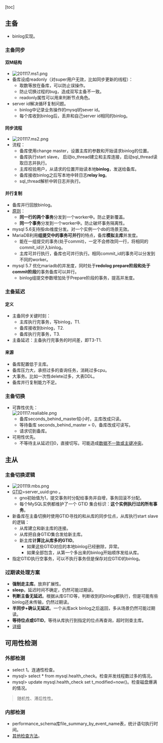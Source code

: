 [toc]
## 主备 ##
- binlog实现。

### 主备同步 ###
#### 双M结构 ####
- ![201117.ms1.png](https://static001.geekbang.org/resource/image/20/56/20ad4e163115198dc6cf372d5116c956.png)
- 备库设成readonly（对super用户无效，比如同步更新的线程）：
  - 取数等放在备库，可以防止误操作。
  - 防止切换过程的bug，造成双写主备不一致。
  - readonly属性可以用来判断节点角色。
- server id解决循环复制问题。
  - binlog中记录业务操作的mysql的sever id。
  - 每个库收到binlog后，丢弃和自己server id相同的binlog。

#### 同步流程 ####
- ![201117.ms2.png](https://static001.geekbang.org/resource/image/a6/a3/a66c154c1bc51e071dd2cc8c1d6ca6a3.png)
- 流程：
  - 备库使用change master，设置主库的参数和开始请求binlog的位置。
  - 备库执行start slave， 启动io_thread建立和主库连接，启动sql_thread读取日志并执行。
  - 主库校验用户，从请求的位置开始读本地**binlog**，发送给备库。
  - 备库接收binlog之后写本地中转日志**relay log**。
  - sql_thread解析中转日志并执行。

#### 并行复制 ####
- 备库并行回放binlog。
- [原则](https://time.geekbang.org/column/article/77083)：
  - **同一行的两个事务**分发到一个worker中。防止更新覆盖。
  - **同一个事务**分发到一个worker中。防止破坏事务隔离性。
- mysql 5.6支持按db维度分发。对一个实例一个db的场景无效。
- MariaDB利用**组提交中的事务可并行**的特点，备库**模拟主库**并发度。
  - 能在一组提交的事务(处于commit)，一定不会修改同一行，将相同的commit_id计入binlog。
  - 主库可并行执行，备库也可并行执行。相同commit_id的事务可以分发到不同的worker。
- mysql 5.7 优化mariadb的并发度，同时处于**redolog prepare阶段和处于commit阶段**的事务备库可以并行。
  - binlog组提交参数增加处于Prepare阶段的事务，提高并发度。

### 主备延迟 ###
#### 定义 ####
- 主备同步关键时刻：
  - 主库执行完事务，写binlog，T1.
  - 备库接收到binlog，T2.
  - 备库执行完事务，T3.
- 主备延迟：主备执行完事务的时间差，即T3-T1.

#### 来源 ####
- 备库配置低于主库。
- 备库压力大，承担过多的查询任务，消耗过多cpu。
- 大事务。比如一次性delete过多，大表DDL。
- 备库并行复制能力不足。

### 主备切换 ###
- 可靠性优先：<br>![201117.realiable.png](https://static001.geekbang.org/resource/image/54/4a/54f4c7c31e6f0f807c2ab77f78c8844a.png)
  - 备库seconds_behind_master较小时，主库改成只读。
  - 等待备库 seconds_behind_master = 0，备库改成可读写。
  - 请求切到备库。
- 可用性优先。
  - 不等待主从延迟归0，直接切写。可能造成[数据不一致或主键冲突](https://time.geekbang.org/column/article/76795)。

## 主从 ##
### 主备切换逻辑 ###
- ![201119.mbs.png](https://static001.geekbang.org/resource/image/00/53/0014f97423bd75235a9187f492fb2453.png)
- [GTID](https://time.geekbang.org/column/article/77427)=server_uuid:gno 。
  - gno初始值为1，提交事务时分配给事务并自增，事务回滚不分配。
  - 每个MySQL实例都维护了一个 GTID 集合标识：**这个实例执行过的所有事务**。
- 新备库在主备切换时使用GTID寻找的和从库的同步位点，从库执行start slave的逻辑：
  - 从库建立和新主库的连接。
  - 从库把自身GTID集合发给新主库。
  - 新主库**计算比从库多的GTID**。
    - 如果这些GTID对应的本地binlog已经删除，异常。
    - 如果全部包含，从第一个多出来的binlog开始顺序发给从库。
- 指定GTID执行空事务，可以不执行事务但是保存对应GTID的binlog。

### 过期读处理方案 ###
- **强制走主库**。放弃扩展性。
- **sleep**。延迟时间不确定，仍然可能过期读。
- **判断主备无延迟**。根据从库GTID等，判断收到的binlog都执行，但是可能有些binlog还未传输，仍然过期读。
- **半同步+确认无延迟**。一个从库ack binlog之后返回，多从场景仍然可能过期读。
- **等待位点或GTID**。等待从库执行到指定的位点再查询，超时则查主库。
- [详细](https://time.geekbang.org/column/article/77636)

## 可用性检测 ##
### 外部检测 ###
- select 1。连通性检查。
- mysql> select * from mysql.health_check。检查并发线程数过多的情况。
- mysql> update mysql.health_check set t_modified=now()。检查磁盘爆满的情况。
> 随机性、滞后性性。

### 内部检测 ###
- performance_schema库file_summary_by_event_name表，统计语句执行时间。
- [其他检查方法](https://time.geekbang.org/column/article/78134)。